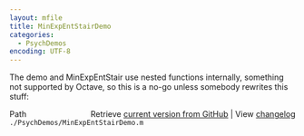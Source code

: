 ```yaml
---
layout: mfile
title: MinExpEntStairDemo
categories:
  - PsychDemos
encoding: UTF-8
---
```


The demo and MinExpEntStair use nested functions internally, something
not supported by Octave, so this is a no-go unless somebody rewrites this
stuff:


<div class="code_header" style="text-align:right;">
  <span style="float:left;">Path&nbsp;&nbsp;</span> <span class="counter">Retrieve <a href=
  "https://raw.github.com/Psychtoolbox-3/Psychtoolbox-3/beta/./PsychDemos/MinExpEntStairDemo.m">current version from GitHub</a> | View <a href=
  "https://github.com/Psychtoolbox-3/Psychtoolbox-3/commits/beta/./PsychDemos/MinExpEntStairDemo.m">changelog</a></span>
</div>
<div class="code">
  <code>./PsychDemos/MinExpEntStairDemo.m</code>
</div>
